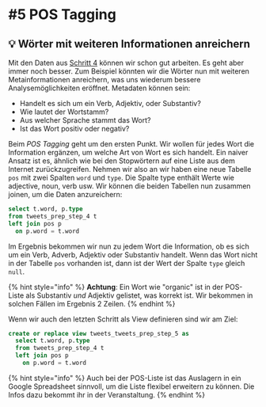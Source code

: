# \#5 POS Tagging

## 💡 Wörter mit weiteren Informationen anreichern

Mit den Daten aus [Schritt 4](4-stopwoerter-filtern.md) können wir schon gut arbeiten. Es geht aber immer noch besser. Zum Beispiel könnten wir die Wörter nun mit weiteren Metainformationen anreichern, was uns wiederum bessere Analysemöglichkeiten eröffnet. Metadaten können sein:

* Handelt es sich um ein Verb, Adjektiv, oder Substantiv?
* Wie lautet der Wortstamm?
* Aus welcher Sprache stammt das Wort?
* Ist das Wort positiv oder negativ?

Beim _POS Tagging_ geht um den ersten Punkt. Wir wollen für jedes Wort die Information ergänzen, um welche Art von Wort es sich handelt. Ein naiver Ansatz ist es, ähnlich wie bei den Stopwörtern auf eine Liste aus dem Internet zurückzugreifen. Nehmen wir also an wir haben eine neue Tabelle `pos` mit zwei Spalten `word` und `type`. Die Spalte type enthält Werte wie adjective, noun, verb usw. Wir können die beiden Tabellen nun zusammen joinen, um die Daten anzureichern:

```sql
select t.word, p.type
from tweets_prep_step_4 t
left join pos p
  on p.word = t.word
```

Im Ergebnis bekommen wir nun zu jedem Wort die Information, ob es sich um ein Verb, Adverb, Adjektiv oder Substantiv handelt. Wenn das Wort nicht in der Tabelle `pos` vorhanden ist, dann ist der Wert der Spalte `type` gleich `null`. 

{% hint style="info" %}
**Achtung**: Ein Wort wie "organic" ist in der POS-Liste als Substantiv _und_ Adjektiv gelistet, was korrekt ist. Wir bekommen in solchen Fällen im Ergebnis 2 Zeilen.
{% endhint %}

Wenn wir auch den letzten Schritt als View definieren sind wir am Ziel:

```sql
create or replace view tweets_tweets_prep_step_5 as
  select t.word, p.type
  from tweets_prep_step_4 t
  left join pos p
    on p.word = t.word
```

{% hint style="info" %}
Auch bei der POS-Liste ist das Auslagern in ein Google Spreadsheet sinnvoll, um die Liste flexibel erweitern zu können. Die Infos dazu bekommt ihr in der Veranstaltung.
{% endhint %}

